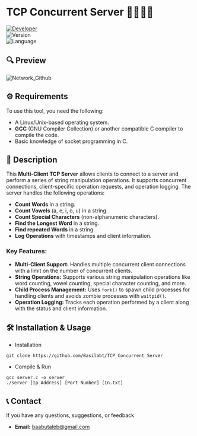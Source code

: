 # TCP Concurrent Server 👩‍👩‍👦‍👦

[![Developer](https://img.shields.io/badge/Developer-Basilabt-crimson)](https://github.com/Basilabt)  
![Version](https://img.shields.io/badge/version-1.0-brightgreen)  
![Language](https://img.shields.io/badge/language-C-blue)


## 🔍 Preview
![Network_Github](https://github.com/user-attachments/assets/207f0cab-c5bf-47c4-b701-d256df9284b3)


## ⚙️ Requirements
To use this tool, you need the following:
- A Linux/Unix-based operating system.
- **GCC** (GNU Compiler Collection) or another compatible C compiler to compile the code.
- Basic knowledge of socket programming in C.

## 📝 Description
This **Multi-Client TCP Server** allows clients to connect to a server and perform a series of string manipulation operations. It supports concurrent connections, client-specific operation requests, and operation logging. The server handles the following operations:
- **Count Words** in a string.
- **Count Vowels** (a, e, i, o, u) in a string.
- **Count Special Characters** (non-alphanumeric characters).
- **Find the Longest Word** in a string.
- **Find repeated Words** in a string.
- **Log Operations** with timestamps and client information.

### Key Features:
- **Multi-Client Support:** Handles multiple concurrent client connections with a limit on the number of concurrent clients.
- **String Operations:** Supports various string manipulation operations like word counting, vowel counting, special character counting, and more.
- **Child Process Management:** Uses `fork()` to spawn child processes for handling clients and avoids zombie processes with `waitpid()`.
- **Operation Logging:** Tracks each operation performed by a client along with the status and client information.

## 🛠 Installation & Usage

- Installation
```
git clone https://github.com/Basilabt/TCP_Concurrent_Server
```

 - Compile & Run 
```
gcc server.c -o server 
./server [Ip Address] [Port Number] [In.txt]
```


## 📞 Contact
If you have any questions, suggestions, or feedback

- **Email:** [baabutaleb@gmail.com](mailto:baabutaleb@gmail.com)
